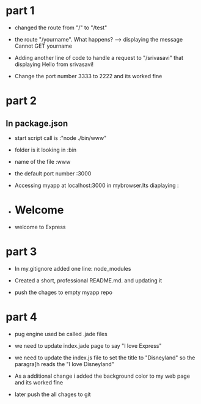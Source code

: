 
# part 1

* changed the route from "/" to "/test"

* the route "/yourname". What happens?  --> displaying the message Cannot GET yourname

* Adding another line of code to handle a request to "/srivasavi" that displaying Hello from srivasavi!

* Change the port number 3333 to 2222 and its worked fine

# part 2

## In package.json 

* start script call is :"node ./bin/www" 

* folder is it looking in :bin 

* name of the file :www

* the default port number :3000

* Accessing myapp at localhost:3000 in mybrowser.Its diaplaying :

* <h1> Welcome</h1>

* welcome to Express

# part 3

* In my.gitignore added one line:  node_modules

* Created a short, professional README.md. and updating it

* push the chages to empty myapp repo

# part 4

* pug engine used be called .jade files 

* we need to update index.jade page to say "I love Express"

* we need to update the index.js file to set the title to "Disneyland" so the paragra[h reads the "I love Disneyland"

* As a additional change i added the background color to my web page and its worked fine

* later push the all chages to git 
